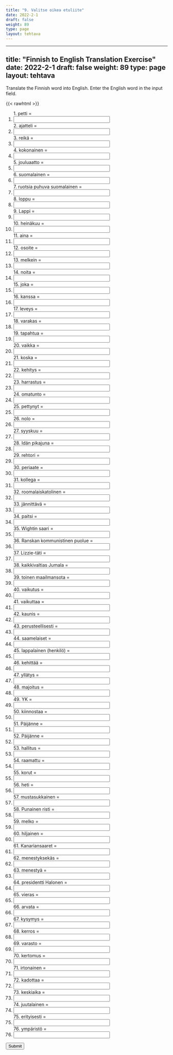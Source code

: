 ```yaml
---
title: "9. Valitse oikea etuliite"
date: 2022-2-1
draft: false
weight: 89
type: page
layout: tehtava
---
```


---
title: "Finnish to English Translation Exercise"
date: 2022-2-1
draft: false
weight: 89
type: page
layout: tehtava
---

Translate the Finnish word into English. Enter the English word in the input field.

{{< rawhtml >}}
<div class="tehtava">
<form autocomplete="off">
  <ol>
  
<section>
1. petti = &nbsp;<br class="flex visible md:hidden lg:hidden"><li><input id="q1" type="text"/><span></span></li>
</section>
<section>
2. ajatteli = &nbsp;<br class="flex visible md:hidden lg:hidden"><li><input id="q2" type="text"/><span></span></li>
</section>
<section>
3. reikä = &nbsp;<br class="flex visible md:hidden lg:hidden"><li><input id="q3" type="text"/><span></span></li>
</section>
<section>
4. kokonainen = &nbsp;<br class="flex visible md:hidden lg:hidden"><li><input id="q4" type="text"/><span></span></li>
</section>
<section>
5. jouluaatto = &nbsp;<br class="flex visible md:hidden lg:hidden"><li><input id="q5" type="text"/><span></span></li>
</section>
<section>
6. suomalainen = &nbsp;<br class="flex visible md:hidden lg:hidden"><li><input id="q6" type="text"/><span></span></li>
</section>
<section>
7. ruotsia puhuva suomalainen = &nbsp;<br class="flex visible md:hidden lg:hidden"><li><input id="q7" type="text"/><span></span></li>
</section>
<section>
8. loppu = &nbsp;<br class="flex visible md:hidden lg:hidden"><li><input id="q8" type="text"/><span></span></li>
</section>
<section>
9. Lappi = &nbsp;<br class="flex visible md:hidden lg:hidden"><li><input id="q9" type="text"/><span></span></li>
</section>
<section>
10. heinäkuu = &nbsp;<br class="flex visible md:hidden lg:hidden"><li><input id="q10" type="text"/><span></span></li>
</section>
<section>
11. aina = &nbsp;<br class="flex visible md:hidden lg:hidden"><li><input id="q11" type="text"/><span></span></li>
</section>
<section>
12. osoite = &nbsp;<br class="flex visible md:hidden lg:hidden"><li><input id="q12" type="text"/><span></span></li>
</section>
<section>
13. melkein = &nbsp;<br class="flex visible md:hidden lg:hidden"><li><input id="q13" type="text"/><span></span></li>
</section>
<section>
14. noita = &nbsp;<br class="flex visible md:hidden lg:hidden"><li><input id="q14" type="text"/><span></span></li>
</section>
<section>
15. joka = &nbsp;<br class="flex visible md:hidden lg:hidden"><li><input id="q15" type="text"/><span></span></li>
</section>
<section>
16. kanssa = &nbsp;<br class="flex visible md:hidden lg:hidden"><li><input id="q16" type="text"/><span></span></li>
</section>
<section>
17. leveys = &nbsp;<br class="flex visible md:hidden lg:hidden"><li><input id="q17" type="text"/><span></span></li>
</section>
<section>
18. varakas = &nbsp;<br class="flex visible md:hidden lg:hidden"><li><input id="q18" type="text"/><span></span></li>
</section>
<section>
19. tapahtua = &nbsp;<br class="flex visible md:hidden lg:hidden"><li><input id="q19" type="text"/><span></span></li>
</section>
<section>
20. vaikka = &nbsp;<br class="flex visible md:hidden lg:hidden"><li><input id="q20" type="text"/><span></span></li>
</section>
<section>
21. koska = &nbsp;<br class="flex visible md:hidden lg:hidden"><li><input id="q21" type="text"/><span></span></li>
</section>
<section>
22. kehitys = &nbsp;<br class="flex visible md:hidden lg:hidden"><li><input id="q22" type="text"/><span></span></li>
</section>
<section>
23. harrastus = &nbsp;<br class="flex visible md:hidden lg:hidden"><li><input id="q23" type="text"/><span></span></li>
</section>
<section>
24. omatunto = &nbsp;<br class="flex visible md:hidden lg:hidden"><li><input id="q24" type="text"/><span></span></li>
</section>
<section>
25. pettynyt = &nbsp;<br class="flex visible md:hidden lg:hidden"><li><input id="q25" type="text"/><span></span></li>
</section>
<section>
26. nolo = &nbsp;<br class="flex visible md:hidden lg:hidden"><li><input id="q26" type="text"/><span></span></li>
</section>
<section>
27. syyskuu = &nbsp;<br class="flex visible md:hidden lg:hidden"><li><input id="q27" type="text"/><span></span></li>
</section>
<section>
28. Idän pikajuna = &nbsp;<br class="flex visible md:hidden lg:hidden"><li><input id="q28" type="text"/><span></span></li>
</section>
<section>
29. rehtori = &nbsp;<br class="flex visible md:hidden lg:hidden"><li><input id="q29" type="text"/><span></span></li>
</section>
<section>
30. periaate = &nbsp;<br class="flex visible md:hidden lg:hidden"><li><input id="q30" type="text"/><span></span></li>
</section>
<section>
31. kollega = &nbsp;<br class="flex visible md:hidden lg:hidden"><li><input id="q31" type="text"/><span></span></li>
</section>
<section>
32. roomalaiskatolinen = &nbsp;<br class="flex visible md:hidden lg:hidden"><li><input id="q32" type="text"/><span></span></li>
</section>
<section>
33. jännittävä = &nbsp;<br class="flex visible md:hidden lg:hidden"><li><input id="q33" type="text"/><span></span></li>
</section>
<section>
34. paitsi = &nbsp;<br class="flex visible md:hidden lg:hidden"><li><input id="q34" type="text"/><span></span></li>
</section>
<section>
35. Wightin saari = &nbsp;<br class="flex visible md:hidden lg:hidden"><li><input id="q35" type="text"/><span></span></li>
</section>
<section>
36. Ranskan kommunistinen puolue = &nbsp;<br class="flex visible md:hidden lg:hidden"><li><input id="q36" type="text"/><span></span></li>
</section>
<section>
37. Lizzie-täti = &nbsp;<br class="flex visible md:hidden lg:hidden"><li><input id="q37" type="text"/><span></span></li>
</section>
<section>
38. kaikkivaltias Jumala = &nbsp;<br class="flex visible md:hidden lg:hidden"><li><input id="q38" type="text"/><span></span></li>
</section>
<section>
39. toinen maailmansota = &nbsp;<br class="flex visible md:hidden lg:hidden"><li><input id="q39" type="text"/><span></span></li>
</section>
<section>
40. vaikutus = &nbsp;<br class="flex visible md:hidden lg:hidden"><li><input id="q40" type="text"/><span></span></li>
</section>
<section>
41. vaikuttaa = &nbsp;<br class="flex visible md:hidden lg:hidden"><li><input id="q41" type="text"/><span></span></li>
</section>
<section>
42. kaunis = &nbsp;<br class="flex visible md:hidden lg:hidden"><li><input id="q42" type="text"/><span></span></li>
</section>
<section>
43. perusteellisesti = &nbsp;<br class="flex visible md:hidden lg:hidden"><li><input id="q43" type="text"/><span></span></li>
</section>
<section>
44. saamelaiset = &nbsp;<br class="flex visible md:hidden lg:hidden"><li><input id="q44" type="text"/><span></span></li>
</section>
<section>
45. lappalainen (henkilö) = &nbsp;<br class="flex visible md:hidden lg:hidden"><li><input id="q45" type="text"/><span></span></li>
</section>
<section>
46. kehittää = &nbsp;<br class="flex visible md:hidden lg:hidden"><li><input id="q46" type="text"/><span></span></li>
</section>
<section>
47. yllätys = &nbsp;<br class="flex visible md:hidden lg:hidden"><li><input id="q47" type="text"/><span></span></li>
</section>
<section>
48. majoitus = &nbsp;<br class="flex visible md:hidden lg:hidden"><li><input id="q48" type="text"/><span></span></li>
</section>
<section>
49. YK = &nbsp;<br class="flex visible md:hidden lg:hidden"><li><input id="q49" type="text"/><span></span></li>
</section>
<section>
50. kiinnostaa = &nbsp;<br class="flex visible md:hidden lg:hidden"><li><input id="q50" type="text"/><span></span></li>
</section>
<section>
51. Päijänne = &nbsp;<br class="flex visible md:hidden lg:hidden"><li><input id="q51" type="text"/><span></span></li>
</missä tahansa>
<section>
52. Päijänne = &nbsp;<br class="flex visible md:hidden lg:hidden"><li><input id="q52" type="text"/><span></span></li>
</section>
<section>
53. hallitus = &nbsp;<br class="flex visible md:hidden lg:hidden"><li><input id="q53" type="text"/><span></span></li>
</section>
<section>
54. raamattu = &nbsp;<br class="flex visible md:hidden lg:hidden"><li><input id="q54" type="text"/><span></span></li>
</section>
<section>
55. korut = &nbsp;<br class="flex visible md:hidden lg:hidden"><li><input id="q55" type="text"/><span></span></li>
</section>
<section>
56. heti = &nbsp;<br class="flex visible md:hidden lg:hidden"><li><input id="q56" type="text"/><span></span></li>
</section>
<section>
57. mustasukkainen = &nbsp;<br class="flex visible md:hidden lg:hidden"><li><input id="q57" type="text"/><span></span></li>
</section>
<section>
58. Punainen risti = &nbsp;<br class="flex visible md:hidden lg:hidden"><li><input id="q58" type="text"/><span></span></li>
</section>
<section>
59. melko = &nbsp;<br class="flex visible md:hidden lg:hidden"><li><input id="q59" type="text"/><span></span></li>
</section>
<section>
60. hiljainen = &nbsp;<br class="flex visible md:hidden lg:hidden"><li><input id="q60" type="text"/><span></span></li>
</section>
<section>
61. Kanariansaaret = &nbsp;<br class="flex visible md:hidden lg:hidden"><li><input id="q61" type="text"/><span></span></li>
</section>
<section>
62. menestyksekäs = &nbsp;<br class="flex visible md:hidden lg:hidden"><li><input id="q62" type="text"/><span></span></li>
</section>
<section>
63. menestyä = &nbsp;<br class="flex visible md:hidden lg:hidden"><li><input id="q63" type="text"/><span></span></li>
</section>
<section>
64. presidentti Halonen = &nbsp;<br class="flex visible md:hidden lg:hidden"><li><input id="q64" type="text"/><span></span></li>
</section>
<section>
65. vieras = &nbsp;<br class="flex visible md:hidden lg:hidden"><li><input id="q65" type="text"/><span></span></li>
</section>
<section>
66. arvata = &nbsp;<br class="flex visible md:hidden lg:hidden"><li><input id="q66" type="text"/><span></span></li>
</section>
<section>
67. kysymys = &nbsp;<br class="flex visible md:hidden lg:hidden"><li><input id="q67" type="text"/><span></span></li>
</section>
<section>
68. kerros = &nbsp;<br class="flex visible md:hidden lg:hidden"><li><input id="q68" type="text"/><span></span></li>
</section>
<section>
69. varasto = &nbsp;<br class="flex visible md:hidden lg:hidden"><li><input id="q69" type="text"/><span></span></li>
</section>
<section>
70. kertomus = &nbsp;<br class="flex visible md:hidden lg:hidden"><li><input id="q70" type="text"/><span></span></li>
</section>
<section>
71. irtonainen = &nbsp;<br class="flex visible md:hidden lg:hidden"><li><input id="q71" type="text"/><span></span></li>
</section>
<section>
72. kadottaa = &nbsp;<br class="flex visible md:hidden lg:hidden"><li><input id="q72" type="text"/><span></span></li>
</section>
<section>
73. keskiaika = &nbsp;<br class="flex visible md:hidden lg:hidden"><li><input id="q73" type="text"/><span></span></li>
</section>
<section>
74. juutalainen = &nbsp;<br class="flex visible md:hidden lg:hidden"><li><input id="q74" type="text"/><span></span></li>
</section>
<section>
75. erityisesti = &nbsp;<br class="flex visible md:hidden lg:hidden"><li><input id="q75" type="text"/><span></span></li>
</section>
<section>
76. ympäristö = &nbsp;<br class="flex visible md:hidden lg:hidden"><li><input id="q76" type="text"/><span></span></li>
</section>

</ol>
  
 <link rel="stylesheet" type="text/css" href="/css/kirjoita1.css"/>

<div id="buttonWrapper">
  <button type="submit">Submit</button>
</div>

</form>
</div>


<script>
var answers = {
"q1": ["taught"],
"q2": ["thought"],
"q3": ["hole"],
"q4": ["whole"],
"q5": ["Christmas Eve"],
"q6": ["Finnish, a Finn"],
"q7": ["a Swedish speaking Finn"],
"q8": ["finish"],
"q9": ["Lapland"],
"q10": ["July"],
"q11": ["always"],
"q12": ["address"],
"q13": ["almost"],
"q14": ["witch"],
"q15": ["which"],
"q16": ["with"],
"q17": ["width"],
"q18": ["wealthy"],
"q19": ["happen"],
"q20": ["although"],
"q21": ["because"],
"q22": ["development"],
"q23": ["hobby"],
"q24": ["conscience"],
"q25": ["disappointed"],
"q26": ["embarrassed"],
"q27": ["September"],
"q28": ["the Orient Express"],
"q29": ["principal"],
"q30": ["principle"],
"q31": ["colleague"],
"q32": ["Roman Catholic"],
"q33": ["exciting"],
"q34": ["except"],
"q35": ["the Isle of Wight"],
"q36": ["the French Communist Party"],
"q37": ["Aunt Lizzie"],
"q38": ["God Almighty"],
"q39": ["WWII, the Second World War"],
"q40": ["effect"],
"q41": ["affect"],
"q42": ["beautiful"],
"q43": ["thoroughly"],
"q44": ["the Samis"],
"q45": ["Lapp"],
"q46": ["develop"],
"q47": ["surprise"],
"q48": ["accommodation"],
"q49": ["UN, the United Nations"],
"q50": ["interest"],
"q51": ["wherever"],
"q52": ["Lake Päijänne"],
"q53": ["government"],
"q54": ["the Bible"],
"q55": ["jewellery"],
"q56": ["immediately"],
"q57": ["jealous"],
"q58": ["the Red Cross"],
"q59": ["quite"],
"q60": ["quiet"],
"q61": ["the Canary Islands, the Canaries"],
"q62": ["successful"],
"q63": ["succeed"],
"q64": ["President Halonen"],
"q65": ["guest"],
"q66": ["guess"],
"q67": ["question"],
"q68": ["storey"],
"q69": ["store"],
"q70": ["story"],
"q71": ["loose"],
"q72": ["lose"],
"q73": ["the Middle Ages"],
"q74": ["Jewish, a Jew"],
"q75": ["especially"],
"q76": ["environment"],
  
  };

function markAnswers() {
  $("input[type='text']").each(function() {
    console.log($.inArray(this.value, answers[this.id]));
    if ($.inArray(this.value.toLowerCase().trim(), answers[this.id]) === -1) {
      $(this).parent()[0].setAttribute("class", "vaarin");
    } else {
      $(this).parent()[0].setAttribute("class", "oikein");
    }
  })
}

$("form").on("submit", function(e) {
  e.preventDefault();
  markAnswers();
});
</script>

<style>
.tehtava input[type="text"] {
    width: 300px;
    text-align: right;
}
</style>
</rawhtml>



